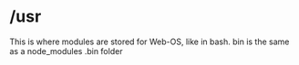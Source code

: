 # /usr
This is where modules are stored for Web-OS, like in bash. bin is the same as a node_modules .bin folder
